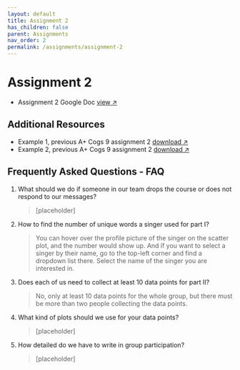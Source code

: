 ```yaml
---
layout: default
title: Assignment 2
has_children: false
parent: Assignments
nav_order: 2
permalink: /assignments/assignment-2
---
```


<h1>Assignment 2</h1>

- Assignment 2 Google Doc <a href="https://docs.google.com/document/d/1bQKJ9ciRUTHMbIJCX3j0b0YK6LkNi2AcPpYLenyGj84/edit?usp=sharing" target="_blank" rel="noopener">view &#x2197;</a>

<h2>Additional Resources</h2>

<!-- TODO: find the link for the following examples -->

- Example 1, previous A+ Cogs 9 assignment 2 <a href="" target="_blank" rel="noopener">download &#x2197;</a>
- Example 2, previous A+ Cogs 9 assignment 2 <a href="" target="_blank" rel="noopener">download &#x2197;</a>

<h2>Frequently Asked Questions - FAQ</h2>

<!-- TODO: replace the placeholders with the answers -->

1. What should we do if someone in our team drops the course or does not respond to our messages?

   > [placeholder]

2. How to find the number of unique words a singer used for part I?

   > You can hover over the profile picture of the singer on the scatter plot, and the number would show up. And if you want to select a singer by their name, go to the top-left corner and find a dropdown list there. Select the name of the singer you are interested in.

3. Does each of us need to collect at least 10 data points for part II?

   > No, only at least 10 data points for the whole group, but there must be more than two people collecting the data points.

4. What kind of plots should we use for your data points?

   > [placeholder]

5. How detailed do we have to write in group participation?

   > [placeholder]
